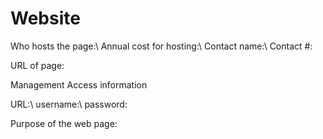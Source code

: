 # Website

Who hosts the page:\\
Annual cost for hosting:\\
Contact name:\\
Contact #:

URL of page:

Management Access information

URL:\\
username:\\
password:

Purpose of the web page:
